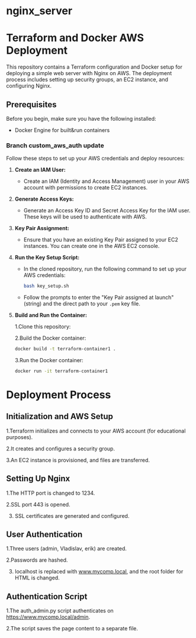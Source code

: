 # nginx_server
# Terraform and Docker AWS Deployment

This repository contains a Terraform configuration and Docker setup for deploying a simple web server with Nginx on AWS. The deployment process includes setting up security groups, an EC2 instance, and configuring Nginx.

## Prerequisites

Before you begin, make sure you have the following installed:
- Docker Engine for built&run containers

### Branch custom_aws_auth update
Follow these steps to set up your AWS credentials and deploy resources:

1. **Create an IAM User:**
   - Create an IAM (Identity and Access Management) user in your AWS account with permissions to create EC2 instances.

2. **Generate Access Keys:**
   - Generate an Access Key ID and Secret Access Key for the IAM user. These keys will be used to authenticate with AWS.

3. **Key Pair Assignment:**
   - Ensure that you have an existing Key Pair assigned to your EC2 instances. You can create one in the AWS EC2 console.

4. **Run the Key Setup Script:**
   - In the cloned repository, run the following command to set up your AWS credentials:
     ```bash
     bash key_setup.sh
     ```
   - Follow the prompts to enter the "Key Pair assigned at launch" (string) and the direct path to your `.pem` key file.

5. **Build and Run the Container:**

   1.Clone this repository:

   2.Build the Docker container:
   
   ```bash
   docker build -t terraform-container1 .
   ```
   3.Run the Docker container:

   ```bash
   docker run -it terraform-container1
   ```

# Deployment Process
## Initialization and AWS Setup

1.Terraform initializes and connects to your AWS account (for educational purposes).

2.It creates and configures a security group.

3.An EC2 instance is provisioned, and files are transferred.

## Setting Up Nginx

1.The HTTP port is changed to 1234.

2.SSL port 443 is opened.

3. SSL certificates are generated and configured.
   
## User Authentication

1.Three users (admin, Vladislav, erik) are created.

2.Passwords are hashed.

3. localhost is replaced with www.mycomp.local, and the root folder for HTML is changed.
   
## Authentication Script

1.The auth_admin.py script authenticates on https://www.mycomp.local/admin.

2.The script saves the page content to a separate file.
